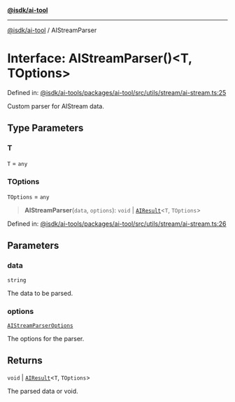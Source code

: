 [**@isdk/ai-tool**](../README.md)

***

[@isdk/ai-tool](../globals.md) / AIStreamParser

# Interface: AIStreamParser()\<T, TOptions\>

Defined in: [@isdk/ai-tools/packages/ai-tool/src/utils/stream/ai-stream.ts:25](https://github.com/isdk/ai-tool.js/blob/fb1809b53cc75a30928176c26910792b6b8a96e1/src/utils/stream/ai-stream.ts#L25)

Custom parser for AIStream data.

## Type Parameters

### T

`T` = `any`

### TOptions

`TOptions` = `any`

> **AIStreamParser**(`data`, `options`): `void` \| [`AIResult`](AIResult.md)\<`T`, `TOptions`\>

Defined in: [@isdk/ai-tools/packages/ai-tool/src/utils/stream/ai-stream.ts:26](https://github.com/isdk/ai-tool.js/blob/fb1809b53cc75a30928176c26910792b6b8a96e1/src/utils/stream/ai-stream.ts#L26)

## Parameters

### data

`string`

The data to be parsed.

### options

[`AIStreamParserOptions`](AIStreamParserOptions.md)

The options for the parser.

## Returns

`void` \| [`AIResult`](AIResult.md)\<`T`, `TOptions`\>

The parsed data or void.
